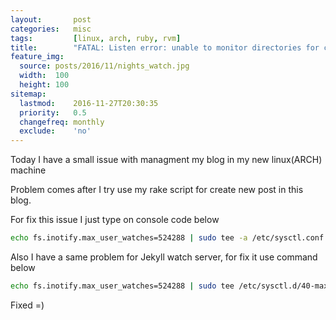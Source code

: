 ```yaml
---
layout:       post
categories:   misc
tags:         [linux, arch, ruby, rvm]
title:        "FATAL: Listen error: unable to monitor directories for changes"
feature_img:
  source: posts/2016/11/nights_watch.jpg
  width:  100
  height: 100
sitemap:
  lastmod:    2016-11-27T20:30:35
  priority:   0.5
  changefreq: monthly
  exclude:    'no'
---
```


Today I have a small issue with managment my blog in my new linux(ARCH) machine

Problem comes after I try use my rake script for create new post in this blog.

For fix this issue I just type on console code below

```sh
echo fs.inotify.max_user_watches=524288 | sudo tee -a /etc/sysctl.conf && sudo sysctl -p
```

Also I have a same problem for Jekyll watch server, for fix it use command below

```sh
echo fs.inotify.max_user_watches=524288 | sudo tee /etc/sysctl.d/40-max-user-watches.conf && sudo sysctl --system
```

Fixed =)